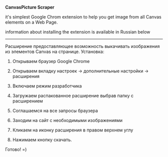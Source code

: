 **CanvasPicture Scraper**

it's simplest Google Chrom extension to help you get image from all Canvas elements on a Web Page.

information about installing the extension is available in Russian below

***
Расширение предоставляющее возможность выкачивать изображения из элементов Canvas на странице.
Установка:
1.	Открываем браузер Google Chrome 

2.	Открываем вкладку настроек
 -> дополнительные настройки 
 -> расширения
 
3.  Включаем режим разработчика	 

4.	Загружаем распакованное расширение выбрав папку с расширением 

5.	Соглашаемся на все запросы браузера

6.	Заходим на сайт с необходимыми изображениями

7.	Кликаем на иконку расширения в правом верхнем углу  

8.	Нажимаем кнопку скачать.

Готово! =)
